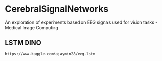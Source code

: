 # CerebralSignalNetworks
An exploration of experiments based on EEG signals used for vision tasks - Medical Image Computing 


## LSTM DINO
```
https://www.kaggle.com/ajaymin28/eeg-lstm
```